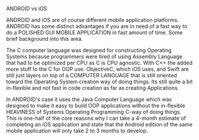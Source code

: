 ANDROID vs iOS

ANDROID and iOS are of course different mobile application platforms. ANDROID
has some distinct advantages if you are in need of a fast way to do a
POLISHED GUI MOBILE APPLICATION in fast amount of time. Some brief background
into this area.

The C computer language was designed for constructing Operating Systems because programmers were tired of using Assembly Language that had to be optimized per
CPU as C is CPU agnostic. With C++ the added more stuff to the C for OOP use.
ObjectiveC, which iOS uses, and Swift are still just layers on top of a
COMPUTER LANGUAGE that is still oriented toward the Operating System creation
way of doing things. Its still quite a bit in-flexible and not fast in code
creation as far as creating Applications.

In ANDROID's case it uses the Java Computer Language which was designed to make
it easy to build OOP applications without the in-flexible HEAVINESS of
Systems Operating Programming C-way of doing things. This is one-half of the
core reasons why I can take a 4-month estimate of completing an iOS application
and state that the Android edition of the same mobile application will only
take 2 to 3 months to develop.
